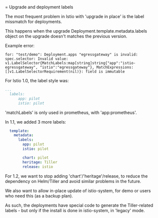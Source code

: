 = Upgrade and deployment labels

The most frequent problem in Istio with 'upgrade in place' is the label missmatch for deployments.

This happens when the upgrade Deployment.template.metadata.labels object on the upgrade doesn't matches
the previous version.

Example error:

```text
for: "test/demo": Deployment.apps "egressgateway" is invalid: spec.selector: Invalid value: v1.LabelSelector{MatchLabels:map[string]string{"app":"istio-egressgateway", "istio":"egressgateway"}, MatchExpressions:[]v1.LabelSelectorRequirement(nil)}: field is immutable
```

For Istio 1.0, the label style was:

```yaml
...
  labels:
      app: pilot
      istio: pilot
```

'matchLabels' is only used in prometheus, with 'app:prometheus'.

In 1.1, we added 3 more labels:

```yaml
  template:
    metadata:
      labels:
        app: pilot
        istio: pilot

        chart: pilot
        heritage: Tiller
        release: istio
```

For 1.2, we want to stop adding 'chart'/'heritage'/release, to reduce the dependency on Helm/Tiller and avoid
similar problems in the future.

We also want to allow in-place update of istio-system, for demo or users who need this (as a backup
plan).

As such, the deployments have special code to generate the Tiller-related labels - but only if the install
is done in istio-system, in 'legacy' mode.
